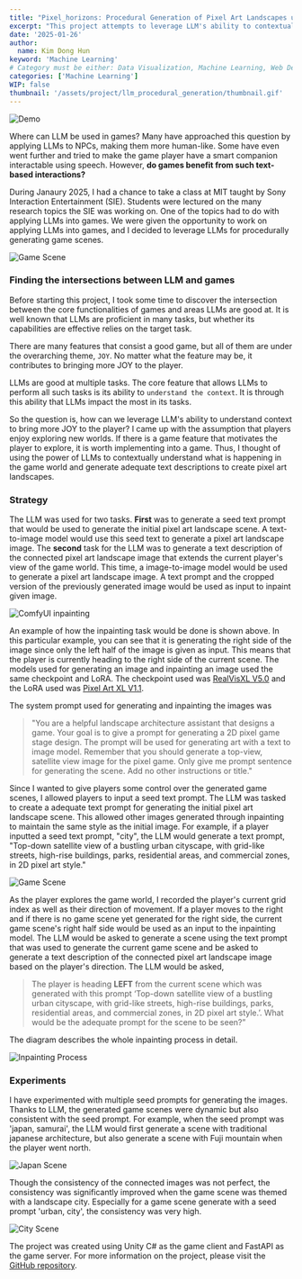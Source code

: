 ```yaml
---
title: "Pixel_horizons: Procedural Generation of Pixel Art Landscapes using LLM"
excerpt: "This project attempts to leverage LLM's ability to contextually understand what is happening in the game world and generate adequate text descriptions to create pixel art landscapes."
date: '2025-01-26'
author:
  name: Kim Dong Hun
keyword: 'Machine Learning'
# Category must be either: Data Visualization, Machine Learning, Web Development, Product Design, Computer Graphics, Other
categories: ['Machine Learning']
WIP: false
thumbnail: '/assets/project/llm_procedural_generation/thumbnail.gif'
---
```


![Demo](/assets/project/llm_procedural_generation/thumbnail.gif)

Where can LLM be used in games? Many have approached this question by applying LLMs to NPCs, making them more human-like. Some have even went further and tried to make the game player have a smart companion interactable using speech. However, **do games benefit from such text-based interactions?** 

During Janaury 2025, I had a chance to take a class at MIT taught by Sony Interaction Entertainment (SIE). Students were lectured on the many research topics the SIE was working on. One of the topics had to do with applying LLMs into games. We were given the opportunity to work on applying LLMs into games, and I decided to leverage LLMs for procedurally generating game scenes.

![Game Scene](/assets/project/llm_procedural_generation/game_scene.png)

### Finding the intersections between LLM and games

Before starting this project, I took some time to discover the intersection between the core functionalities of games and areas LLMs are good at. It is well known that LLMs are proficient in many tasks, but whether its capabilities are effective relies on the target task. 

There are many features that consist a good game, but all of them are under the overarching theme, `JOY`. No matter what the feature may be, it contributes to bringing more JOY to the player.


LLMs are good at multiple tasks. The core feature that allows LLMs to perform all such tasks is its ability to `understand the context`. It is through this ability that LLMs impact the most in its tasks.


So the question is, how can we leverage LLM's ability to understand context to bring more JOY to the player? I came up with the assumption that players enjoy exploring new worlds. If there is a game feature that motivates the player to explore, it is worth implementing into a game. Thus, I thought of using the power of LLMs to contextually understand what is happening in the game world and generate adequate text descriptions to create pixel art landscapes.


### Strategy

The LLM was used for two tasks. **First** was to generate a seed text prompt that would be used to generate the initial pixel art landscape scene. A text-to-image model would use this seed text to generate a pixel art landscape image. The **second** task for the LLM was to generate a text description of the connected pixel art landscape image that extends the current player's view of the game world. This time, a image-to-image model would be used to generate a pixel art landscape image. A text prompt and the cropped version of the previously generated image would be used as input to inpaint given image.

![ComfyUI inpainting](/assets/project/llm_procedural_generation/comfyui.png)

An example of how the inpainting task would be done is shown above. In this particular example, you can see that it is generating the right side of the image since only the left half of the image is given as input. This means that the player is currently heading to the right side of the current scene. The models used for generating an image and inpainting an image used the same checkpoint and LoRA. The checkpoint used was [RealVisXL V5.0](https://civitai.com/models/139562/realvisxl-v50?modelVersionId=361593) and the LoRA used was [Pixel Art XL V1.1](https://civitai.com/models/120096/pixel-art-xl).

The system prompt used for generating and inpainting the images was 

> "You are a helpful landscape architecture assistant that designs a game. Your goal is to give a prompt for generating a 2D pixel game stage design. The prompt will be used for generating art with a text to image model. Remember that you should generate a top-view, satellite view image for the pixel game. Only give me prompt sentence for generating the scene. Add no other instructions or title."

Since I wanted to give players some control over the generated game scenes, I allowed players to input a seed text prompt. The LLM was tasked to create a adequate text prompt for generating the initial pixel art landscape scene. This allowed other images generated through inpainting to maintain the same style as the initial image. For example, if a player inputted a seed text prompt, "city", the LLM would generate a text prompt, "Top-down satellite view of a bustling urban cityscape, with grid-like streets, high-rise buildings, parks, residential areas, and commercial zones, in 2D pixel art style."

![Game Scene](/assets/project/llm_procedural_generation/initial_scene.png)

As the player explores the game world, I recorded the player's current grid index as well as their direction of movement. If a player moves to the right and if there is no game scene yet generated for the right side, the current game scene's right half side would be used as an input to the inpainting model. The LLM would be asked to generate a scene using the text prompt that was used to generate the current game scene and be asked to generate a text description of the connected pixel art landscape image based on the player's direction. The LLM would be asked,

> The player is heading **LEFT** from the current scene which was generated with this prompt ‘Top-down satellite view of a bustling urban cityscape, with grid-like streets, high-rise buildings, parks, residential areas, and commercial zones, in 2D pixel art style.’. What would be the adequate prompt for the scene to be seen?”

The diagram describes the whole inpainting process in detail.

![Inpainting Process](/assets/project/llm_procedural_generation/inpaint.png)

### Experiments

I have experimented with multiple seed prompts for generating the images. Thanks to LLM, the generated game scenes were dynamic but also consistent with the seed prompt. For example, when the seed prompt was 'japan, samurai', the LLM would first generate a scene with traditional japanese architecture, but also generate a scene with Fuji mountain when the player went north. 

![Japan Scene](/assets/project/llm_procedural_generation/japan.png)

Though the consistency of the connected images was not perfect, the consistency was significantly improved when the game scene was themed with a landscape city. Especially for a game scene generate with a seed prompt 'urban, city', the consistency was very high.

![City Scene](/assets/project/llm_procedural_generation/city.png)

The project was created using Unity C# as the game client and FastAPI as the game server. For more information on the project, please visit the [GitHub repository](https://github.com/hunkim98/LLM_procedural_terrain).